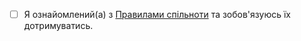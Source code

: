- [ ] Я ознайомлений(а) з [Правилами спільноти](https://github.com/vuejs-translations/docs-uk/wiki/Правила-спільноти) та зобов'язуюсь їх дотримуватись.
